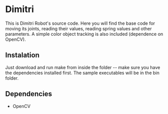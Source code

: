 # Dimitri

This is Dimitri Robot's source code. Here you will find the base code for moving its joints, reading their values, reading spring values and other parameters. A simple color object tracking is also included (dependence on OpenCV).

## Instalation

Just download and run make from inside the folder -- make sure you have the dependencies installed first. The sample executables will be in the bin folder.

## Dependencies

* OpenCV
